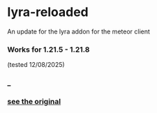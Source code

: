 # lyra-reloaded
An update for the lyra addon for the meteor client

### Works for 1.21.5 - 1.21.8
(tested 12/08/2025)

### _
### [see the original](https://github.com/RattlesHyper/lyra-addon/)
